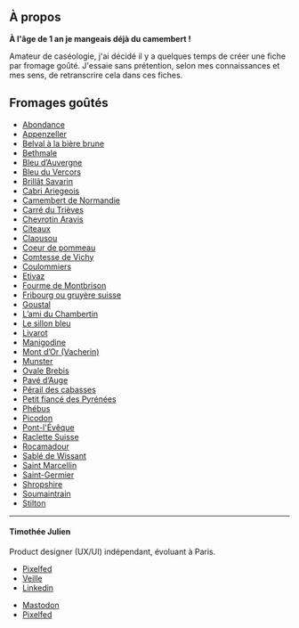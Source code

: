 ## À propos
**À l'âge de 1 an je mangeais déjà du camembert !** 

Amateur de caséologie, j'ai décidé il y a quelques temps de créer une fiche par fromage goûté. J'essaie sans prétention, selon mes connaissances et mes sens, de retranscrire cela dans ces fiches.
## Fromages goûtés
- [Abondance](./Abondance.md)
- [Appenzeller](./Appenzeller.md)
- [Belval à la bière brune](./Belval%20%C3%A0%20la%20bi%C3%A8re%20brune.md)
- [Bethmale](./Bethmale.md)
- [Bleu d’Auvergne](./Bleu%20d%E2%80%99Auvergne.md)
- [Bleu du Vercors](./Bleu%20du%20Vercors.md)
- [Brillât Savarin](./Brill%C3%A2t%20Savarin.md)
- [Cabri Ariegeois](./Cabri%20Ariegeois.md)
- [Camembert de Normandie](./Camembert%20de%20Normandie.md)
- [Carré du Trièves](./Carr%C3%A9%20du%20Tri%C3%A8ves.md)
- [Chevrotin Aravis](./Chevrotin%20Aravis.md)
- [Citeaux](./Citeaux.md)
- [Claousou](./Claousou.md)
- [Coeur de pommeau](./Coeur%20de%20pommeau.md)
- [Comtesse de Vichy](./Comtesse%20de%20Vichy.md)
- [Coulommiers](./Coulommiers.md)
- [Etivaz](./Etivaz.md)
- [Fourme de Montbrison](./Fourme%20de%20Montbrison.md)
- [Fribourg ou gruyère suisse](./Fribourg%20ou%20gruy%C3%A8re%20suisse.md)
- [Goustal](./Goustal.md)
- [L’ami du Chambertin](./L%E2%80%99ami%20du%20Chambertin.md)
- [Le sillon bleu](./Le%20sillon%20bleu.md)
- [Livarot](./Livarot.md)
- [Manigodine](./Manigodine.md)
- [Mont d’Or (Vacherin)](./Mont%20d%E2%80%99Or%20(Vacherin).md)
- [Munster](./Munster.md)
- [Ovale Brebis](./Ovale%20Brebis.md)
- [Pavé d’Auge](./Pav%C3%A9%20d%E2%80%99Auge.md)
- [Pérail des cabasses](./P%C3%A9rail%20des%20cabasses.md)
- [Petit fiancé des Pyrénées](./Petit%20fianc%C3%A9%20des%20Pyr%C3%A9n%C3%A9es.md)
- [Phébus](./Ph%C3%A9bus.md)
- [Picodon](./Picodon.md)
- [Pont-l'Évêque](./Pont-l'%C3%89v%C3%AAque.md)
- [Raclette Suisse](./Raclette%20Suisse.md)
- [Rocamadour](./Rocamadour.md)
- [Sablé de Wissant](./Sabl%C3%A9%20de%20Wissant.md)
- [Saint Marcellin](./Saint%20Marcellin.md)
- [Saint-Germier](./Saint-Germier.md)
- [Shropshire](./Shropshire.md)
- [Soumaintrain](./Soumaintrain.md)
- [Stilton](./Stilton.md)

---
#### Timothée Julien
Product designer (UX/UI) indépendant, évoluant à Paris.
* <a href="https://timotheejulien.fr" target="_blank">Pixelfed</a>
* <a href="https://bookmarks.timotheejulien.fr/guest/links" target="_blank">Veille</a>
* <a href="https://www.linkedin.com/in/timotheejulien/" target="_blank">Linkedin</a>
- <a href="https://mastodon.timotheejulien.fr/@tim" target="_blank" rel="me">Mastodon</a>
- <a href="https://pixelfed.social/timothee" target="_blank">Pixelfed</a>